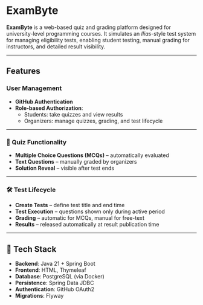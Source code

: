 # ExamByte

**ExamByte** is a web-based quiz and grading platform designed for university-level programming courses. It simulates an *Ilias*-style test system for managing eligibility tests, enabling student testing, manual grading for instructors, and detailed result visibility.

---

## Features

### User Management
- **GitHub Authentication**
- **Role-based Authorization**:
  - Students: take quizzes and view results
  - Organizers: manage quizzes, grading, and test lifecycle
---

### 🧪 Quiz Functionality
- **Multiple Choice Questions (MCQs)** – automatically evaluated
- **Text Questions** – manually graded by organizers
- **Solution Reveal** – visible after test ends
---

### 🛠️ Test Lifecycle
- **Create Tests** – define test title and end time
- **Test Execution** – questions shown only during active period
- **Grading** – automatic for MCQs, manual for free-text
- **Results** – released automatically at result publication time

---

## 🧱 Tech Stack

- **Backend**: Java 21 + Spring Boot
- **Frontend**: HTML, Thymeleaf
- **Database**: PostgreSQL (via Docker)
- **Persistence**: Spring Data JDBC
- **Authentication**: GitHub OAuth2
- **Migrations**: Flyway


